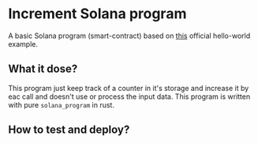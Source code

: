 # Increment Solana program

A basic Solana program (smart-contract) based on [this](https://github.com/solana-labs/example-helloworld/blob/master/src/program-rust/src/lib.rs) official hello-world example.

## What it dose?

This program just keep track of a counter in it's storage and increase it by eac call and doesn't use or process the input data. This program is written with pure `solana_program` in rust.

## How to test and deploy?

<!-- TODO -->
